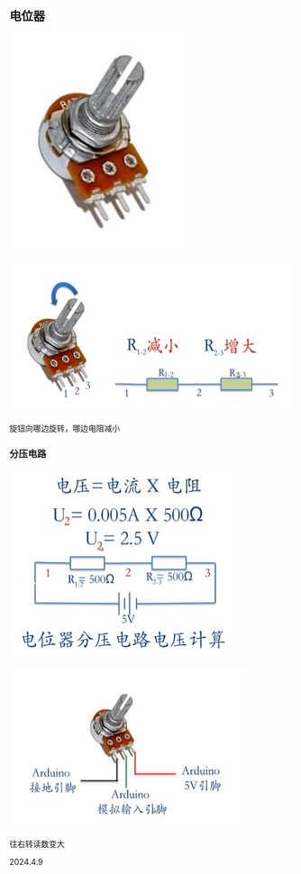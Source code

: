 ## 电位器

![](./../assets/15.png)

![](./../assets/16.png)

旋钮向哪边旋转，哪边电阻减小

### 分压电路

![](./../assets/17.png)

![](./../assets/18.png)

往右转读数变大

2024.4.9